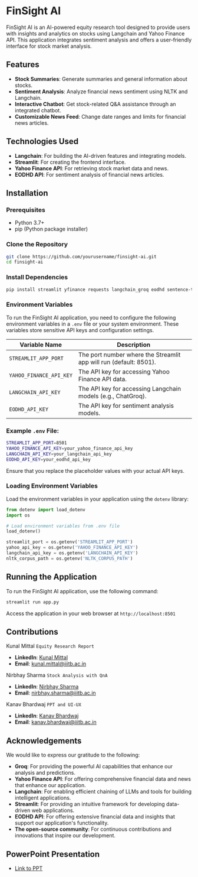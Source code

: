 # FinSight AI

FinSight AI is an AI-powered equity research tool designed to provide users with insights and analytics on stocks using Langchain and Yahoo Finance API. This application integrates sentiment analysis and offers a user-friendly interface for stock market analysis.

## Features

- **Stock Summaries**: Generate summaries and general information about stocks.
- **Sentiment Analysis**: Analyze financial news sentiment using NLTK and Langchain.
- **Interactive Chatbot**: Get stock-related Q&A assistance through an integrated chatbot.
- **Customizable News Feed**: Change date ranges and limits for financial news articles.

## Technologies Used

- **Langchain**: For building the AI-driven features and integrating models.
- **Streamlit**: For creating the frontend interface.
- **Yahoo Finance API**: For retrieving stock market data and news.
- **EODHD API**: For sentiment analysis of financial news articles.

## Installation

### Prerequisites

- Python 3.7+
- pip (Python package installer)

### Clone the Repository

```bash
git clone https://github.com/yourusername/finsight-ai.git
cd finsight-ai 
```
### Install Dependencies
```bash
pip install streamlit yfinance requests langchain_groq eodhd sentence-transformers matplotlib pandas annoy transformers pillow
```
### Environment Variables

To run the FinSight AI application, you need to configure the following environment variables in a `.env` file or your system environment. These variables store sensitive API keys and configuration settings.

| Variable Name         | Description                                                    |
|-----------------------|----------------------------------------------------------------|
| `STREAMLIT_APP_PORT`   | The port number where the Streamlit app will run (default: 8501). |
| `YAHOO_FINANCE_API_KEY`| The API key for accessing Yahoo Finance API data.               |
| `LANGCHAIN_API_KEY`    | The API key for accessing Langchain models (e.g., ChatGroq).    |
| `EODHD_API_KEY`     | The API key for sentiment analysis models.        |

### Example `.env` File:

```bash
STREAMLIT_APP_PORT=8501
YAHOO_FINANCE_API_KEY=your_yahoo_finance_api_key
LANGCHAIN_API_KEY=your_langchain_api_key
EODHD_API_KEY=your_eodhd_api_key
```
Ensure that you replace the placeholder values with your actual API keys.

### Loading Environment Variables

Load the environment variables in your application using the `dotenv` library:

```python
from dotenv import load_dotenv
import os

# Load environment variables from .env file
load_dotenv()

streamlit_port = os.getenv('STREAMLIT_APP_PORT')
yahoo_api_key = os.getenv('YAHOO_FINANCE_API_KEY')
langchain_api_key = os.getenv('LANGCHAIN_API_KEY')
nltk_corpus_path = os.getenv('NLTK_CORPUS_PATH')
```


## Running the Application

To run the FinSight AI application, use the following command:
```bash
streamlit run app.py
```
Access the application in your web browser at `http://localhost:8501`

## Contributions

Kunal Mittal  `Equity Research Report`
- **LinkedIn**: [Kunal Mittal](https://www.linkedin.com/in/kunal-mittal-749a1a27b/)
- **Email**: [kunal.mittal@iiitb.ac.in](mailto:kunal.mittal@iiitb.ac.in)

Nirbhay Sharma `Stock Analysis with QnA`
- **LinkedIn**: [Nirbhay Sharma](https://www.linkedin.com/in/nirbhay-sharma-575639280/)
- **Email**: [nirbhay.sharma@iiitb.ac.in](mailto:nirbhay.sharma@iiitb.ac.in)

Kanav Bhardwaj `PPT and UI-UX`

-  **LinkedIn**: [Kanav Bhardwaj](https://www.linkedin.com/in/kanav-bhardwaj-a25940281/)
- **Email**: [kanav.bhardwaj@iiitb.ac.in](mailto:kanav.bhardwaj@iiitb.ac.in)

## Acknowledgements
We would like to express our gratitude to the following:

- **Groq**: For providing the powerful AI capabilities that enhance our analysis and predictions.
- **Yahoo Finance API**: For offering comprehensive financial data and news that enhance our application.
- **Langchain**: For enabling efficient chaining of LLMs and tools for building intelligent applications.
- **Streamlit**: For providing an intuitive framework for developing data-driven web applications.
- **EODHD API**: For offering extensive financial data and insights that support our application's functionality.
- **The open-source community**: For continuous contributions and innovations that inspire our development.

## PowerPoint Presentation

- [Link to PPT](https://1drv.ms/p/c/fc78c453f4580c22/ETsH6EgWr2NDgQaHxw2yow0BD_bjcdZbGC0ae6fmo30cLA?e=TFs7Oe)

